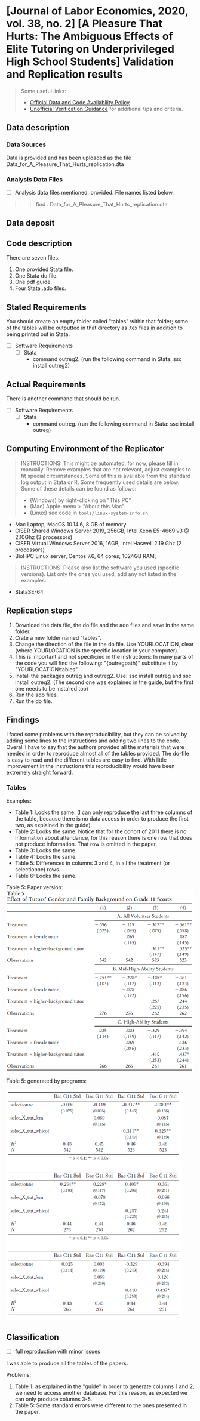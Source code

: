 # [Journal of Labor Economics, 2020, vol. 38, no. 2] [A Pleasure That Hurts: The Ambiguous Effects of Elite Tutoring on Underprivileged High School Students] Validation and Replication results

> Some useful links:
> - [Official Data and Code Availability Policy](https://www.aeaweb.org/journals/policies/data-code)
> - [Unofficial Verification Guidance](https://social-science-data-editors.github.io/guidance/Verification_guidance.html) for additional tips and criteria.

Data description
----------------

### Data Sources

Data is provided and has been uploaded as the file Data_for_A_Pleasure_That_Hurts_replication.dta 

### Analysis Data Files

- [ ] Analysis data files mentioned, provided. File names listed below.
> > find . Data_for_A_Pleasure_That_Hurts_replication.dta 

Data deposit
------------

Code description
----------------
There are seven files. 
1. One provided Stata file. 
2. One Stata do file.
3. One pdf guide.
4. Four Stata .ado files.

Stated Requirements
---------------------

You should create an empty folder called "tables" within that folder; some of the tables will be outputted in that directory as .tex files in addition to being printed out in Stata.

- [ ] Software Requirements 
  - [ ] Stata
    - command outreg2. (run the following command in Stata: ssc install outreg2)

Actual Requirements
---------------------

There is another command that should be run. 

- [ ] Software Requirements 
  - [ ] Stata
    - command outreg. (run the following command in Stata: ssc install outreg)


Computing Environment of the Replicator
---------------------

  > INSTRUCTIONS: This might be automated, for now, please fill in manually. Remove examples that are not relevant, adjust examples to fit special circumstances. Some of this is available from the standard log output in Stata or R. Some frequently used details are below. Some of these details can be found as follows:
>
> - (Windows) by right-clicking on "This PC"
> - (Mac) Apple-menu > "About this Mac"
> - (Linux) see code in `tools/linux-system-info.sh`

- Mac Laptop, MacOS 10.14.6, 8 GB of memory
- CISER Shared Windows Server 2019, 256GB, Intel Xeon E5-4669 v3 @ 2.10Ghz (3 processors)
- CISER Virtual Windows Server 2016, 16GB, Intel Haswell 2.19 Ghz (2 processors)
- BioHPC Linux server, Centos 7.6, 64 cores; 1024GB RAM; 

> INSTRUCTIONS: Please also list the software you used (specific versions). List only the ones you used, add any not listed in the examples:

- StataSE-64

Replication steps
-----------------

1. Download the data file, the do file and the ado files and save in the same folder.
2. Crate a new folder named "tables".
3. Change the direction of the file in the do file. Use YOURLOCATION, clear (where YOURLOCATION is the specific location in your computer).
4. This is important and not specificied in the instructions: In many parts of the code you will find the following: "{outregpath}" substitute it by "YOURLOCATION\tables\" 
5. Install the packages outreg and outreg2. Use: ssc install outreg and ssc install outreg2. (The second one was explained in the guide, but the first one needs to be installed too)
6. Run the ado files.
7. Run the do file. 

Findings
--------

I faced some problems with the reproducibility, but they can be solved by adding some lines to the instructions and adding two lines to the code. Overall I have to say that the authors provided all the materials that were needed in order to reproduce almost all of the tables provided. The do-file is easy to read and the different tables are easy to find. 
With little improvement in the instructions this reproducibility would have been extremely straight forward. 

### Tables

Examples:

- Table 1: Looks the same. (I can only reproduce  the last three columns of the table, because there is no data access in order to produce the first two, as explained in the guide).
- Table 2: Looks the same. Notice that for the cohort of 2011 there is no information about attendance, for this reason there is one row that does not produce information. That row is omitted in the paper. 
- Table 3: Looks the same.
- Table 4: Looks the same.
- Table 5: Differences in columns 3 and 4, in all the treatment (or selectionne) rows. 
- Table 6: Looks the same.

Table 5: Paper version:
![Paper version](template/tab5_mistake.PNG)

Table 5: generated by programs:

![Replicated version](template/tab5_mistake_gen.PNG)

Classification
--------------

- [ ] full reproduction with minor issues

I was able to produce all the tables of the papers.

Problems:
1. Table 1: as explained in the "guide" in order to generate columns 1 and 2, we need to access another database. For this reason, as expected we can only produce columns 3-5.
2. Table 5: Some standard errors were different to the ones presented in the paper.

